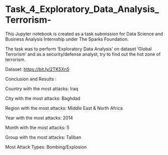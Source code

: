 # Task_4_Exploratory_Data_Analysis_Terrorism-

This Jupyter notebook is created as a task submission for Data Science and Business Analysis Internship under The Sparks Foundation.

The task was to perform ‘Exploratory Data Analysis’ on dataset ‘Global Terrorism’ and as a security/defense analyst, try to find out the hot zone of terrorism.

Dataset: https://bit.ly/2TK5Xn5

Conclusion and Results :

Country with the most attacks: Iraq

City with the most attacks: Baghdad

Region with the most attacks: Middle East & North Africa

Year with the most attacks: 2014

Month with the most attacks: 5

Group with the most attacks: Taliban

Most Attack Types: Bombing/Explosion
